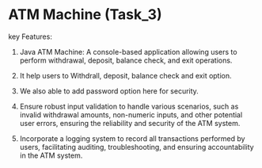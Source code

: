 # ATM Machine (Task_3)
key Features:

1. Java ATM Machine: A console-based application allowing users to perform withdrawal, deposit, balance check, and exit operations.

2. It help users to Withdrall, deposit, balance check and exit option.

3. We also able to add password option here for security.

4. Ensure robust input validation to handle various scenarios, such as invalid withdrawal amounts, non-numeric inputs, and other potential user errors, ensuring the reliability and security of the ATM system.

5. Incorporate a logging system to record all transactions performed by users, facilitating auditing, troubleshooting, and ensuring accountability in the ATM system.
